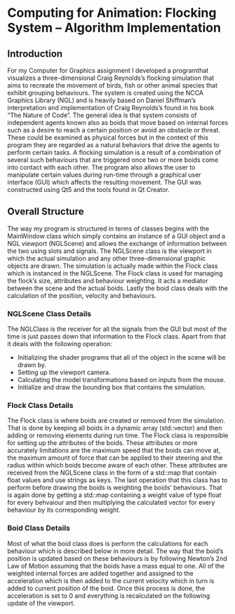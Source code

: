 # Computing for Animation: Flocking System – Algorithm Implementation
## Introduction
For my Computer for Graphics assignment I developed a programthat visualizes a three-dimensional Craig Reynolds’s flocking simulation that aims to recreate the movement of birds, fish or other animal species that exhibit grouping behaviours. The system is created using the NCCA Graphics Library (NGL) and is heavily based on Daniel Shiffman’s interpretation and implementation of Craig Reynolds’s found in his book “The Nature of Code”. The general idea is that system consists of independent agents known also as boids that move based on internal forces such as a desire to reach a certain position or avoid an obstacle or threat. These could be examined as physical forces but in the context of this program they are regarded as a natural behaviors that drive the agents to perform certain tasks. A flocking simulation is a result of a combination of several such behaviours that are triggered once two or more boids come into contact with each other.
The program also allows the user to manipulate certain values during run-time through a graphical user interface (GUI) which affects the resulting movement. The GUI was constructed using Qt5 and the tools found in Qt Creator.

## Overall Structure
The way my program is structured in terms of classes begins with the MainWindow class which simply contains an instance of a GUI object and a NGL viewport (NGLScene) and allows the exchange of information between the two using slots and signals. The NGLScene class is the viewport in which the actual simulation and any other three-dimensional graphic objects are drawn. The simulation is actually made within the Flock class which is instanced in the NGLScene. The Flock class is used for managing the flock’s size, attributes and behaviour weighting. It acts a mediator between the scene and the actual boids. Lastly the boid class deals with the calculation of the position, velocity and behaviours.
### NGLScene Class Details
The NGLClass is the receiver for all the signals from the GUI but most of the time is just passes down that information to the Flock class. Apart from that it deals with the following operation:
* Initializing the shader programs that all of the object in the scene will be drawn by.
* Setting up the viewport camera.
* Calculating the model transformations based on inputs from the mouse.
* Initialize and draw the bounding box that contains the simulation.
### Flock Class Details
The Flock class is where boids are created or removed from the simulation. That is done by keeping all boids in a dynamic array (std::vector) and then adding or removing elements during run time.
The Flock class is responsible for setting up the attributes of the boids. These attributes or more accurately limitations are the maximum speed that the boids can move at, the maximum amount of force that can be applied to their steering and the radius within which boids become aware of each other. These attributes are received from the NGLScene class in the form of a std::map that contain float values and use strings as keys.
The last operation that this class has to perform before drawing the boids is weighting the boids’ behaviours. That is again done by getting a std::map containing a weight value of type float for every behvaiour and then multiplying the calculated vector for every behaviour by its corresponding weight.
### Boid Class Details
Most of what the boid class does is perform the calculations for each behaviour which is described below in more detail. The way that the boid’s position is updated based on these behaviours is by following Newton’s 2nd Law of Motion assuming that the boids have a mass equal to one. All of the weighted internal forces are added together and assigned to the acceleration which is then added to the current velocity which in turn is added to current position of the boid. Once this process is done, the acceleration is set to 0 and everything is recalculated on the following update of the viewport.
